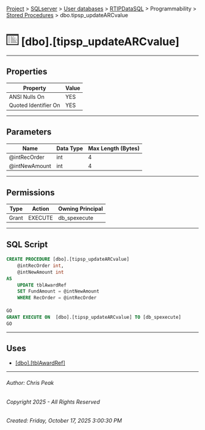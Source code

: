 #### 

[Project](../../../../../index.md) > [SQLserver](../../../../index.md) > [User databases](../../../index.md) > [RTIPDataSQL](../../index.md) > Programmability > [Stored Procedures](Stored_Procedures.md) > dbo.tipsp_updateARCvalue

# ![Stored Procedures](../../../../../Images/StoredProcedure32.png) [dbo].[tipsp_updateARCvalue]

---

## <a name="#properties"></a>Properties

| Property | Value |
|---|---|
| ANSI Nulls On | YES |
| Quoted Identifier On | YES |


---

## <a name="#parameters"></a>Parameters

| Name | Data Type | Max Length (Bytes) |
|---|---|---|
| @intRecOrder | int | 4 |
| @intNewAmount | int | 4 |


---

## <a name="#permissions"></a>Permissions

| Type | Action | Owning Principal |
|---|---|---|
| Grant | EXECUTE | db_spexecute |


---

## <a name="#sqlscript"></a>SQL Script

```sql
CREATE PROCEDURE [dbo].[tipsp_updateARCvalue]
	@intRecOrder int,
	@intNewAmount int
AS
	UPDATE tblAwardRef
	SET FundAmount = @intNewAmount
	WHERE RecOrder = @intRecOrder

GO
GRANT EXECUTE ON  [dbo].[tipsp_updateARCvalue] TO [db_spexecute]
GO

```


---

## <a name="#uses"></a>Uses

* [[dbo].[tblAwardRef]](../../Tables/dbo_tblAwardRef.md)


---

###### Author:  Chris Peak

###### Copyright 2025 - All Rights Reserved

###### Created: Friday, October 17, 2025 3:00:30 PM

